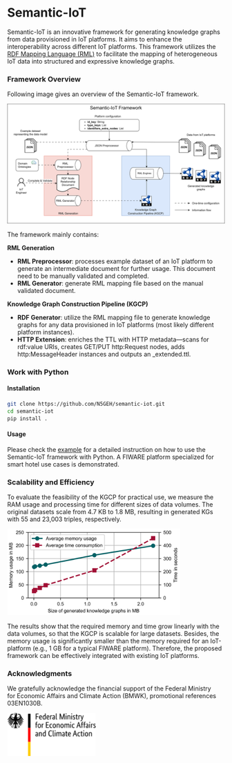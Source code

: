 # Semantic-IoT
Semantic-IoT is an innovative framework for generating knowledge graphs from data provisioned in IoT platforms.
It aims to enhance the interoperability across different IoT platforms.
This framework utilizes the [RDF Mapping Language (RML)](https://rml.io/specs/rml/) to facilitate the mapping of heterogeneous IoT data into structured and expressive knowledge graphs.

### Framework Overview
Following image gives an overview of the Semantic-IoT framework.

![](./figures/framework_overview.png)

The framework mainly contains:

**RML Generation**
- **RML Preprocessor**: processes example dataset of an IoT platform to generate an intermediate document for further usage. This document need to be manually validated and completed.
- **RML Generator**: generate RML mapping file based on the manual validated document.

**Knowledge Graph Construction Pipeline (KGCP)**
- **RDF Generator**: utilize the RML mapping file to generate knowledge graphs for any data provisioned in IoT platforms (most likely different platform instances).
- **HTTP Extension**: enriches the TTL with HTTP metadata—scans for rdf:value URIs, creates GET/PUT http:Request nodes, adds http:MessageHeader instances and outputs an _extended.ttl.

### Work with Python

#### Installation
```bash
git clone https://github.com/N5GEH/semantic-iot.git
cd semantic-iot
pip install .
```

#### Usage
Please check the [example](examples/fiware) for a detailed instruction on how to use the Semantic-IoT framework with Python. A FIWARE platform specialized for smart hotel use cases is demonstrated. 

[//]: # (### Work with Docker)

[//]: # (Coming soon...)

### Scalability and Efficiency
To evaluate the feasibility of the KGCP for practical use, we measure the RAM usage and processing time for different sizes of data volumes.
The original datasets scale from 4.7 KB to 1.8 MB,
resulting in generated KGs with 55 and 23,003 triples, respectively.

<img src="./figures/memory_time_measurement.png" alt="Performance metrics" style="width:400px;"/>


The results show that the required memory and time grow linearly with the data volumes, so that the KGCP is scalable for large datasets.
Besides, the memory usage is significantly smaller than the memory required for an IoT-platform (e.g., 1 GB for a typical FIWARE platform).
Therefore, the proposed framework can be effectively integrated with existing IoT platforms.

### Acknowledgments

We gratefully acknowledge the financial support of the Federal Ministry <br /> 
for Economic Affairs and Climate Action (BMWK), promotional references 03EN1030B.

<a href="https://www.bmwi.de/Navigation/EN/Home/home.html"> <img alt="BMWK" 
src="https://raw.githubusercontent.com/RWTH-EBC/FiLiP/master/docs/logos/bmwi_logo_en.png" height="100"> </a>

